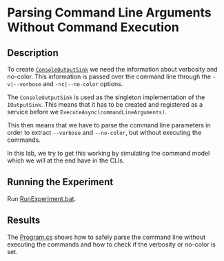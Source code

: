 # Parsing Command Line Arguments Without Command Execution

## Description

To create [`ConsoleOutputSink`](../../src/Common/Cli/ConsoleOutputSink.cs) we need the information about verbosity and no-color.
This information is passed over the command line through the `-v|--verbose` and `-nc|--no-color` options.

The `ConsoleOutputSink` is used as the singleton implementation of the `IOutputSink`.
This means that it has to be created and registered as a service before we `ExecuteAsync(commandLineArguments)`.

This then means that we have to parse the command line parameters in order to extract `--verbose` and `--no-color`, but without executing the commands.

In this lab, we try to get this working by simulating the command model which we will at the end have in the CLIs.

## Running the Experiment

Run [RunExperiment.bat](RunExperiment.bat).

## Results

The [Program.cs](Experiment/Program.cs) shows how to safely parse the command line without executing the commands and how to check if the verbosity or no-color is set.